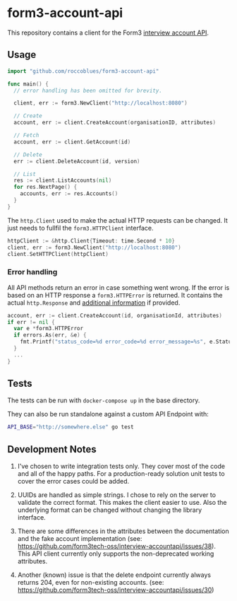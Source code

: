 # form3-account-api

This repository contains a client for the Form3 [interview account API](https://github.com/form3tech-oss/interview-accountapi).

## Usage

```Go
import "github.com/roccoblues/form3-account-api"

func main() {
  // error handling has been omitted for brevity.

  client, err := form3.NewClient("http://localhost:8080")

  // Create
  account, err := client.CreateAccount(organisationID, attributes)

  // Fetch
  account, err := client.GetAccount(id)

  // Delete
  err := client.DeleteAccount(id, version)

  // List
  res := client.ListAccounts(nil)
  for res.NextPage() {
    accounts, err := res.Accounts()
  }
}
```

The `http.Client` used to make the actual HTTP requests can be changed. It just needs to fullfil the `form3.HTTPClient` interface.

```Go
httpClient := &http.Client{Timeout: time.Second * 10}
client, err := form3.NewClient("http://localhost:8080")
client.SetHTTPClient(httpClient)
```

### Error handling

All API methods return an error in case something went wrong. If the error is based on an HTTP response a `form3.HTTPError` is returned. It contains the actual `http.Response` and [additional information](https://api-docs.form3.tech/api.html#introduction-and-api-conventions-errors-and-status-codes) if provided.

```Go
account, err := client.CreateAccount(id, organisationId, attributes)
if err != nil {
  var e *form3.HTTPError
  if errors.As(err, &e) {
    fmt.Printf("status_code=%d error_code=%d error_message=%s", e.StatusCode, e.ErrorCode, e.ErrorMessage)
  }
  ...
}
```

## Tests

The tests can be run with `docker-compose up` in the base directory.

They can also be run standalone against a custom API Endpoint with:

```Bash
API_BASE="http://somewhere.else" go test
```

## Development Notes

1. I've chosen to write integration tests only. They cover most of the code and all of the happy paths. For a production-ready solution unit tests to cover the error cases could be added.

2. UUIDs are handled as simple strings. I chose to rely on the server to validate the correct format. This makes the client easier to use. Also the underlying format can be changed without changing the library interface.

3. There are some differences in the attributes between the documentation and the fake account implementation (see: https://github.com/form3tech-oss/interview-accountapi/issues/38).
This API client currently only supports the non-deprecated working attributes.

4. Another (known) issue is that the delete endpoint currently always returns 204, even for non-existing accounts. (see: https://github.com/form3tech-oss/interview-accountapi/issues/30)
